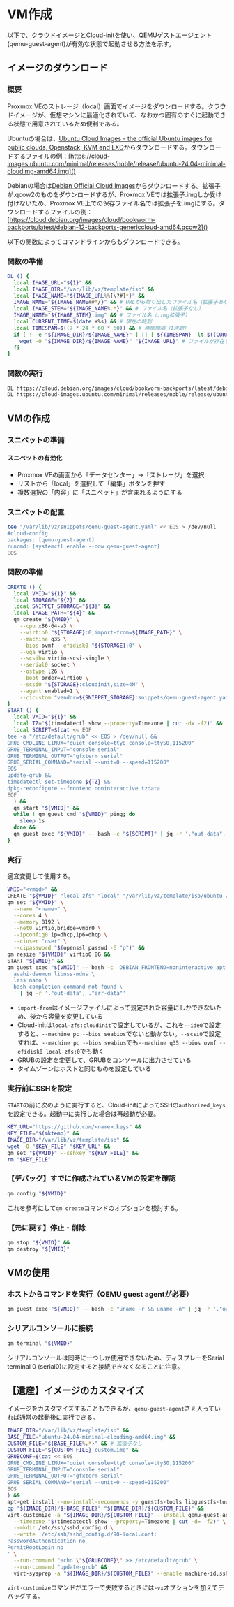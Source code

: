 
# VM作成
以下で、クラウドイメージとCloud-initを使い、QEMUゲストエージェント(qemu-guest-agent)が有効な状態で起動させる方法を示す。

## イメージのダウンロード
### 概要
Proxmox VEのストレージ（local）画面でイメージをダウンロードする。クラウドイメージが、仮想マシンに最適化されていて、なおかつ固有のすぐに起動できる状態で用意されているため便利である。

Ubuntuの場合は、[Ubuntu Cloud Images - the official Ubuntu images for public clouds, Openstack, KVM and LXD](https://cloud-images.ubuntu.com/)からダウンロードする。ダウンロードするファイルの例：[https://cloud-images.ubuntu.com/minimal/releases/noble/release/ubuntu-24.04-minimal-cloudimg-amd64.img]()

Debianの場合は[Debian Official Cloud Images](https://cloud.debian.org/images/cloud/)からダウンロードする。拡張子が.qcow2のものをダウンロードするが、Proxmox VEでは拡張子.imgしか受け付けないため、Proxmox VE上での保存ファイル名では拡張子を.imgにする。ダウンロードするファイルの例：[https://cloud.debian.org/images/cloud/bookworm-backports/latest/debian-12-backports-genericcloud-amd64.qcow2]()

以下の関数によってコマンドラインからもダウンロードできる。

### 関数の準備
```sh
DL () {
  local IMAGE_URL="${1}" &&
  local IMAGE_DIR="/var/lib/vz/template/iso" &&
  local IMAGE_NAME="${IMAGE_URL%%[\?#]*}" &&
  IMAGE_NAME="${IMAGE_NAME##*/}" && # URLから取り出したファイル名（拡張子あり）
  local IMAGE_STEM="${IMAGE_NAME%.*}" && # ファイル名（拡張子なし）
  IMAGE_NAME="${IMAGE_STEM}.img" && # ファイル名（.img拡張子）
  local CURRENT_TIME=$(date +%s) && # 現在の時刻
  local TIMESPAN=$((7 * 24 * 60 * 60)) && # 時間間隔（1週間）
  if [ ! -e "${IMAGE_DIR}/${IMAGE_NAME}" ] || [ ${TIMESPAN} -lt $((CURRENT_TIME - $(stat -c %Y "${IMAGE_DIR}/${IMAGE_NAME}"))) ]; then
    wget -O "${IMAGE_DIR}/${IMAGE_NAME}" "${IMAGE_URL}" # ファイルが存在しないか、1週間以上古かったらダウンロード
  fi
}
```

### 関数の実行
```sh
DL https://cloud.debian.org/images/cloud/bookworm-backports/latest/debian-12-backports-genericcloud-amd64.qcow2 # Debian 12
DL https://cloud-images.ubuntu.com/minimal/releases/noble/release/ubuntu-24.04-minimal-cloudimg-amd64.img # Ubuntu 24.04
```

## VMの作成
### スニペットの準備
#### スニペットの有効化
- Proxmox VEの画面から「データセンター」→「ストレージ」を選択
- リストから「local」を選択して「編集」ボタンを押す
- 複数選択の「内容」に「スニペット」が含まれるようにする

### スニペットの配置
```sh
tee "/var/lib/vz/snippets/qemu-guest-agent.yaml" << EOS > /dev/null
#cloud-config
packages: [qemu-guest-agent]
runcmd: [systemctl enable --now qemu-guest-agent]
EOS
```

### 関数の準備
```sh
CREATE () {
  local VMID="${1}" &&
  local STORAGE="${2}" &&
  local SNIPPET_STORAGE="${3}" &&
  local IMAGE_PATH="${4}" &&
  qm create "${VMID}" \
    --cpu x86-64-v3 \
    --virtio0 "${STORAGE}:0,import-from=${IMAGE_PATH}" \
    --machine q35 \
    --bios ovmf --efidisk0 "${STORAGE}:0" \
    --vga virtio \
    --scsihw virtio-scsi-single \
    --serial0 socket \
    --ostype l26 \
    --boot order=virtio0 \
    --scsi0 "${STORAGE}:cloudinit,size=4M" \
    --agent enabled=1 \
    --cicustom "vendor=${SNIPPET_STORAGE}:snippets/qemu-guest-agent.yaml"
}
START () {
  local VMID="${1}" &&
  local TZ="$(timedatectl show --property=Timezone | cut -d= -f2)" &&
  local SCRIPT=$(cat << EOF
tee -a "/etc/default/grub" << EOS > /dev/null &&
GRUB_CMDLINE_LINUX="quiet console=tty0 console=ttyS0,115200"
GRUB_TERMINAL_INPUT="console serial"
GRUB_TERMINAL_OUTPUT="gfxterm serial"
GRUB_SERIAL_COMMAND="serial --unit=0 --speed=115200"
EOS
update-grub &&
timedatectl set-timezone ${TZ} &&
dpkg-reconfigure --frontend noninteractive tzdata
EOF
  ) &&
  qm start "${VMID}" &&
  while ! qm guest cmd "${VMID}" ping; do
    sleep 1s
  done &&
  qm guest exec "${VMID}" -- bash -c "${SCRIPT}" | jq -r '."out-data", ."err-data"'
}
```

### 実行
適宜変更して使用する。
```sh
VMID="<vmid>" &&
CREATE "${VMID}" "local-zfs" "local" "/var/lib/vz/template/iso/ubuntu-24.04-minimal-cloudimg-amd64-custom.img" &&
qm set "${VMID}" \
  --name "<name>" \
  --cores 4 \
  --memory 8192 \
  --net0 virtio,bridge=vmbr0 \
  --ipconfig0 ip=dhcp,ip6=dhcp \
  --ciuser "user" \
  --cipassword "$(openssl passwd -6 "p")" &&
qm resize "${VMID}" virtio0 8G &&
START "${VMID}" &&
qm guest exec "${VMID}" -- bash -c 'DEBIAN_FRONTEND=noninteractive apt-get install -yq \
  avahi-daemon libnss-mdns \
  less nano \
  bash-completion command-not-found \
  ' | jq -r '."out-data", ."err-data"'
```
- `import-from`はイメージファイルによって規定された容量にしかできないため、後から容量を変更している
- Cloud-initは`local-zfs:cloudinit`で設定しているが、これを`--ide0`で設定すると、`--machine pc --bios seabios`でないと動かない。`--scsi0`で設定すれば、`--machine pc --bios seabios`でも`--machine q35 --bios ovmf --efidisk0 local-zfs:0`でも動く
- GRUBの設定を変更して、GRUBをコンソールに出力させている
- タイムゾーンはホストと同じものを設定している

### 実行前にSSHを設定
`START`の前に次のように実行すると、Cloud-initによってSSHの`authorized_keys`を設定できる。起動中に実行した場合は再起動が必要。
```sh
KEY_URL="https://github.com/<name>.keys" &&
KEY_FILE="$(mktemp)" &&
IMAGE_DIR="/var/lib/vz/template/iso" &&
wget -O "$KEY_FILE" "$KEY_URL" &&
qm set "${VMID}" --sshkey "${KEY_FILE}" &&
rm "$KEY_FILE"
```

### 【デバッグ】すでに作成されているVMの設定を確認
```sh
qm config "${VMID}"
```
これを参考にして`qm create`コマンドのオプションを検討する。

### 【元に戻す】停止・削除
```sh
qm stop "${VMID}" &&
qm destroy "${VMID}"
```

## VMの使用
### ホストからコマンドを実行（QEMU guest agentが必要）
```sh
qm guest exec "${VMID}" -- bash -c "uname -r && uname -n" | jq -r '."out-data", ."err-data"'
```

### シリアルコンソールに接続
```sh
qm terminal "${VMID}"
```
シリアルコンソールは同時に一つしか使用できないため、ディスプレーをSerial terminal 0 (serial0)に設定すると接続できなくなることに注意。


## 【遺産】イメージのカスタマイズ
イメージをカスタマイズすることもできるが、`qemu-guest-agent`さえ入っていれば通常の起動後に実行できる。
```sh
IMAGE_DIR="/var/lib/vz/template/iso" &&
BASE_FILE="ubuntu-24.04-minimal-cloudimg-amd64.img" &&
CUSTOM_FILE="${BASE_FILE%.*}" && # 拡張子なし
CUSTOM_FILE="${CUSTOM_FILE}-custom.img" &&
GRUBCONF=$(cat << EOS
GRUB_CMDLINE_LINUX="quiet console=tty0 console=ttyS0,115200"
GRUB_TERMINAL_INPUT="console serial"
GRUB_TERMINAL_OUTPUT="gfxterm serial"
GRUB_SERIAL_COMMAND="serial --unit=0 --speed=115200"
EOS
) &&
apt-get install --no-install-recommends -y guestfs-tools libguestfs-tools &&
cp "${IMAGE_DIR}/${BASE_FILE}" "${IMAGE_DIR}/${CUSTOM_FILE}" &&
virt-customize -a "${IMAGE_DIR}/${CUSTOM_FILE}" --install qemu-guest-agent \
  --timezone "$(timedatectl show --property=Timezone | cut -d= -f2)" \
  --mkdir /etc/ssh/sshd_config.d \
  --write '/etc/ssh/sshd_config.d/90-local.conf:
PasswordAuthentication no
PermitRootLogin no
' \
  --run-command "echo \"${GRUBCONF}\" >> /etc/default/grub" \
  --run-command "update-grub" &&
  virt-sysprep -a "${IMAGE_DIR}/${CUSTOM_FILE}" --enable machine-id,ssh-hostkeys
```
`virt-customize`コマンドがエラーで失敗するときには`-vx`オプションを加えてデバッグする。
